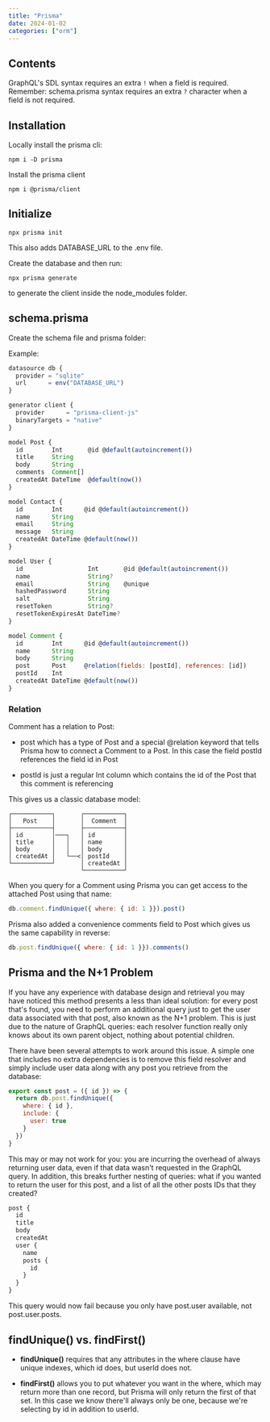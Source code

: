 ```yaml
---
title: "Prisma"
date: 2024-01-02
categories: ["orm"]
---
```


## Contents

GraphQL's SDL syntax requires an extra `!` when a field is required. Remember: schema.prisma syntax requires an extra `?` character when a field is not required.

## Installation

Locally install the prisma cli:

```console
npm i -D prisma
```

Install the prisma client

```console
npm i @prisma/client
```

## Initialize

```console
npx prisma init
```

This also adds DATABASE_URL to the .env file.

Create the database and then run:

```console
npx prisma generate
```

to generate the client inside the node_modules folder.

## schema.prisma

Create the schema file and prisma folder:

Example:

```js
datasource db {
  provider = "sqlite"
  url      = env("DATABASE_URL")
}

generator client {
  provider      = "prisma-client-js"
  binaryTargets = "native"
}

model Post {
  id        Int       @id @default(autoincrement())
  title     String
  body      String
  comments  Comment[]
  createdAt DateTime  @default(now())
}

model Contact {
  id        Int      @id @default(autoincrement())
  name      String
  email     String
  message   String
  createdAt DateTime @default(now())
}

model User {
  id                  Int       @id @default(autoincrement())
  name                String?
  email               String    @unique
  hashedPassword      String
  salt                String
  resetToken          String?
  resetTokenExpiresAt DateTime?
}

model Comment {
  id        Int      @id @default(autoincrement())
  name      String
  body      String
  post      Post     @relation(fields: [postId], references: [id])
  postId    Int
  createdAt DateTime @default(now())
}
```

### Relation

Comment has a relation to Post:

- post which has a type of Post and a special @relation keyword that tells Prisma how to connect a Comment to a Post. In this case the field postId references the field id in Post

- postId is just a regular Int column which contains the id of the Post that this comment is referencing

This gives us a classic database model:

```mermaid
┌───────────┐       ┌───────────┐
│   Post    │       │  Comment  │
├───────────┤       ├───────────┤
│ id        │───┐   │ id        │
│ title     │   │   │ name      │
│ body      │   │   │ body      │
│ createdAt │   └──<│ postId    │
└───────────┘       │ createdAt │
                    └───────────┘
```

When you query for a Comment using Prisma you can get access to the attached Post using that name:

```js
db.comment.findUnique({ where: { id: 1 }}).post()
```

Prisma also added a convenience comments field to Post which gives us the same capability in reverse:

```js
db.post.findUnique({ where: { id: 1 }}).comments()
```

## Prisma and the N+1 Problem

If you have any experience with database design and retrieval you may have noticed this method presents a less than ideal solution: for every post that's found, you need to perform an additional query just to get the user data associated with that post, also known as the N+1 problem. This is just due to the nature of GraphQL queries: each resolver function really only knows about its own parent object, nothing about potential children.

There have been several attempts to work around this issue. A simple one that includes no extra dependencies is to remove this field resolver and simply include user data along with any post you retrieve from the database:

```js
export const post = ({ id }) => {
  return db.post.findUnique({
    where: { id },
    include: {
      user: true
    }
  })
}
```

This may or may not work for you: you are incurring the overhead of always returning user data, even if that data wasn't requested in the GraphQL query. In addition, this breaks further nesting of queries: what if you wanted to return the user for this post, and a list of all the other posts IDs that they created?

```graphql
post {
  id
  title
  body
  createdAt
  user {
    name
    posts {
      id
    }
  }
}
```

This query would now fail because you only have post.user available, not post.user.posts.

## findUnique() vs. findFirst()

- **findUnique()** requires that any attributes in the where clause have unique indexes, which id does, but userId does not.

- **findFirst()** allows you to put whatever you want in the where, which may return more than one record, but Prisma will only return the first of that set. In this case we know there'll always only be one, because we're selecting by id in addition to userId.
